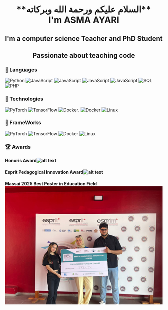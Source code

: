 <h1 align="center">
**السلام عليكم ورحمة الله وبركاته** <br> 
I'm ASMA AYARI</h1> 
<h2 align="center">I'm a computer science Teacher and PhD Student </h2>
<h2 align="center">Passionate about teaching code</h2>

### 🚩 Languages
![Python](https://img.shields.io/badge/-Python-000?&logo=Python)
![JavaScript](https://img.shields.io/badge/-HTML5-000?&logo=Html5)
![JavaScript](https://img.shields.io/badge/-CSS3-000?&logo=CSS3)
![JavaScript](https://img.shields.io/badge/-sass-000?&logo=sass)
![JavaScript](https://img.shields.io/badge/-JavaScript-000?&logo=JavaScript)
![SQL](https://img.shields.io/badge/-SQL-000?&logo=MySQL)
![PHP](https://img.shields.io/badge/-php-000?&logo=php)

### 🚩 Technologies
![PyTorch](https://img.shields.io/badge/-PyTorch-000?&logo=PyTorch)
![TensorFlow](https://img.shields.io/badge/-TensorFlow-000?&logo=TensorFlow)
![Docker](https://img.shields.io/badge/-Docker-000?&logo=Docker).
![Docker](https://img.shields.io/badge/-git-000?&logo=git)
![Linux](https://img.shields.io/badge/-Linux-000?&logo=Linux)

### 🚩 FrameWorks
![PyTorch](https://img.shields.io/badge/-symfony-000?&logo=symfony)
![TensorFlow](https://img.shields.io/badge/-laravel-000?&logo=laravel)
![Docker](https://img.shields.io/badge/-TailwindCSS-000?&logo=TailwindCSS)
![Linux](https://img.shields.io/badge/-bootstrap-000?&logo=bootstrap)


### 🏆 Awards
#### Honoris  Award![alt text](https://github.com/ayarii/ayarii/blob/main/award_honoris.jpg)
#### Esprit Pedagogical  Innovation Award![alt text](https://github.com/ayarii/ayarii/blob/main/esprit_award1.png)
#### Massai 2025 Best Poster in Education Field ![alt text](https://github.com/ayarii/ayarii/blob/main/bestPoster.jpg)


